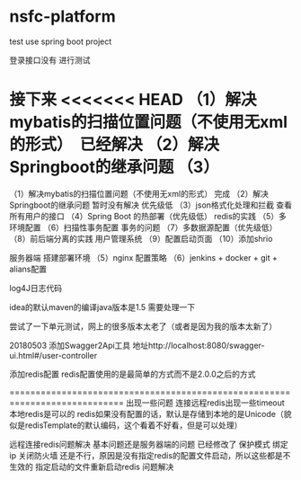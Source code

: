 # nsfc-platform
test use spring boot project

登录接口没有  进行测试

接下来
<<<<<<< HEAD
（1）解决mybatis的扫描位置问题（不使用无xml的形式）  已经解决
（2）解决Springboot的继承问题
（3）
=======
（1）解决mybatis的扫描位置问题（不使用无xml的形式） 完成
（2）解决Springboot的继承问题    暂时没有解决  优先级低
（3）json格式化处理和拦截  查看所有用户的接口
（4）Spring Boot 的热部署（优先级低）  redis的实践
（5）多环境配置
（6）扫描性事务配置  事务的问题
（7）多数据源配置（优先级低）
（8）前后端分离的实践  用户管理系统
（9）配置启动页面
（10）添加shrio

服务器端  搭建部署环境
（5）nginx 配置策略
（6）jenkins + docker + git + alians配置

log4J日志代码

idea的默认maven的编译java版本是1.5  需要处理一下

尝试了一下单元测试，网上的很多版本太老了（或者是因为我的版本太新了）

20180503
添加Swagger2Api工具  地址http://localhost:8080/swagger-ui.html#/user-controller

添加redis配置
redis配置使用的是最简单的方式而不是2.0.0之后的方式

============================================================================
出现一些问题
连接远程redis出现一些timeout  本地redis是可以的
redis如果没有配置的话，默认是存储到本地的是Unicode（貌似是redisTemplate的默认编码，这个看着不好看，但是可以处理）

远程连接redis问题解决
基本问题还是服务器端的问题
已经修改了 保护模式 绑定ip 关闭防火墙  还是不行，原因是没有指定redis的配置文件启动，所以这些都是不生效的
指定启动的文件重新启动redis  问题解决